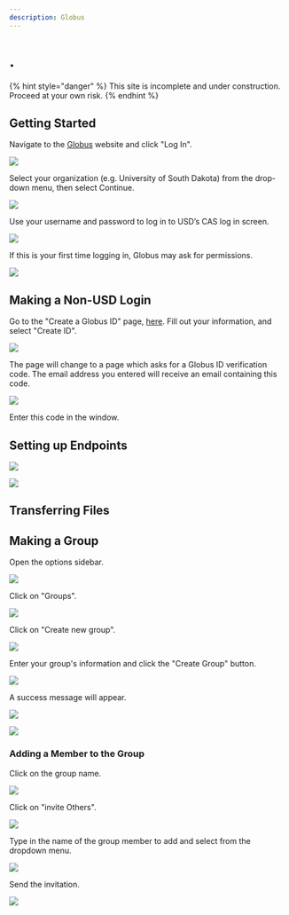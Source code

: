 ```yaml
---
description: Globus
---
```


# .

{% hint style="danger" %}
This site is incomplete and under construction.  Proceed at your own risk.
{% endhint %}

## Getting Started

Navigate to the [Globus](https://www.globus.org/) website and click "Log In".

![](../.gitbook/assets/dtn1%20%281%29.png)

Select your organization \(e.g. University of South Dakota\) from the drop-down menu, then select Continue. 

![](../.gitbook/assets/dtn2.png)

Use your username and password to log in to USD’s CAS log in screen.

![](../.gitbook/assets/dtn3%20%281%29.png)

If this is your first time logging in, Globus may ask for permissions.

![](../.gitbook/assets/dtn4.png)

## Making a Non-USD Login

Go to the "Create a Globus ID" page, [here](https://www.globusid.org/create).  Fill out your information, and select "Create ID".

![](../.gitbook/assets/globusmakeid4.png)

The page will change to a page which asks for a Globus ID verification code.  The email address you entered will receive an email containing this code.  

![](../.gitbook/assets/globusmakeid2.2.png)

Enter this code in the window.





## Setting up Endpoints

![](../.gitbook/assets/dtn5.png)



![](../.gitbook/assets/dtn6.png)



## Transferring Files

## Making a Group

Open the options sidebar.

![](../.gitbook/assets/globusgroup1.png)

Click on "Groups".

![](../.gitbook/assets/globusgroup2%20%281%29.png)

Click on "Create new group".

![](../.gitbook/assets/globusgroup3%20%281%29.png)

Enter your group's information and click the "Create Group" button.

![](../.gitbook/assets/globusgroup6.png)

A success message will appear.

![](../.gitbook/assets/globusgroup7.png)

![](../.gitbook/assets/globusgroup8.png)



### Adding a Member to the Group

Click on the group name.

![](../.gitbook/assets/globusgroup8b.png)

Click on "invite Others".

![](../.gitbook/assets/globusgroup9.png)

Type in the name of the group member to add and select from the dropdown menu.

![](../.gitbook/assets/globusgroup10.png)

Send the invitation.

![](../.gitbook/assets/globusgroup11.png)





## 



